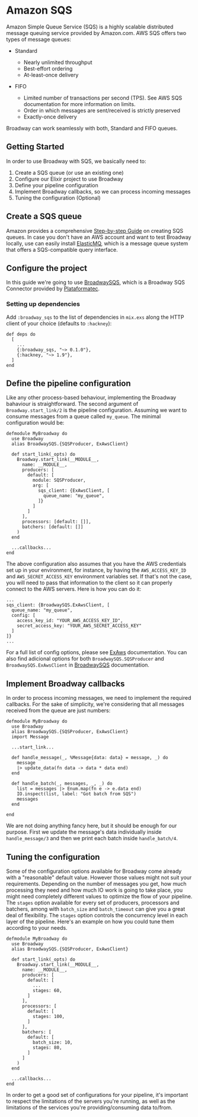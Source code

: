 # Amazon SQS

Amazon Simple Queue Service (SQS) is a highly scalable distributed message
queuing service provided by Amazon.com. AWS SQS offers two types of message
queues:

  * Standard
    * Nearly unlimited throughput
    * Best-effort ordering
    * At-least-once delivery

  * FIFO
    * Limited number of transactions per second (TPS).
      See AWS SQS documentation for more information on limits.
    * Order in which messages are sent/received is strictly preserved 
    * Exactly-once delivery
  
Broadway can work seamlessly with both, Standard and FIFO queues.

## Getting Started

In order to use Broadway with SQS, we basically need to:

  1. Create a SQS queue (or use an existing one)
  1. Configure our Elixir project to use Broadway
  1. Define your pipeline configuration
  1. Implement Broadway callbacks, so we can process incoming messages
  1. Tuning the configuration (Optional)

## Create a SQS queue

Amazon provides a comprehensive [Step-by-step Guide](https://aws.amazon.com/getting-started/tutorials/send-messages-distributed-applications/)
on creating SQS queues. In case you don't have an AWS account and want to
test Broadway locally, use can easily install [ElasticMQ](https://github.com/softwaremill/elasticmq),
which is a message queue system that offers a SQS-compatible query interface.

## Configure the project

In this guide we're going to use [BroadwaySQS](https://github.com/plataformatec/broadway_sqs),
which is a Broadway SQS Connector provided by [Plataformatec](http://www.plataformatec.com).

### Setting up dependencies

Add `:broadway_sqs` to the list of dependencies in `mix.exs` along the HTTP
client of your choice (defaults to `:hackney`):

    def deps do
      [
        ...
        {:broadway_sqs, "~> 0.1.0"},
        {:hackney, "~> 1.9"},
      ]
    end

## Define the pipeline configuration

Like any other process-based behaviour, implementing the Broadway
bahaviour is straightforward. The second argument of
`Broadway.start_link/2` is the pipeline configuration. Assuming we
want to consume messages from a queue called `my_queue`. The minimal
configuration would be:

    defmodule MyBroadway do
      use Broadway
      alias BroadwaySQS.{SQSProducer, ExAwsClient}

      def start_link(_opts) do
        Broadway.start_link(__MODULE__,
          name: __MODULE__,
          producers: [
            default: [
              module: SQSProducer,
              arg: [
                sqs_client: {ExAwsClient, [
                  queue_name: "my_queue",
                ]}
              ]
            ]
          ],
          processors: [default: []],
          batchers: [default: []]
        )
      end

      ...callbacks...
    end

The above configuration also assumes that you have the AWS credentials
set up in your environment, for instance, by having the `AWS_ACCESS_KEY_ID`
and `AWS_SECRET_ACCESS_KEY` environment variables set. If that's
not the case, you will need to pass that information to the client so it
can properly connect to the AWS servers. Here is how you can do it:

    ...
    sqs_client: {BroadwaySQS.ExAwsClient, [
      queue_name: "my_queue",
      config: [
        access_key_id: "YOUR_AWS_ACCESS_KEY_ID",
        secret_access_key: "YOUR_AWS_SECRET_ACCESS_KEY"
      ]
    ]}
    ...


For a full list of config options, please see [ExAws](https://hexdocs.pm/ex_aws/)
documentation. You can also find adicional options for both `BroadwaySQS.SQSProducer`
and `BroadwaySQS.ExAwsClient` in [BroadwaySQS](https://hexdocs.pm/broadway_sqs/) documentation.

## Implement Broadway callbacks

In order to process incoming messages, we need to implement the
required callbacks. For the sake of simplicity, we're considering that
all messages received from the queue are just numbers:

    defmodule MyBroadway do
      use Broadway
      alias BroadwaySQS.{SQSProducer, ExAwsClient}
      import Message

      ...start_link...
      
      def handle_message(_, %Message{data: data} = message, _) do
        message
        |> update_data(fn data -> data * data end)
      end

      def handle_batch(_, messages, _, _) do
        list = messages |> Enum.map(fn e -> e.data end)
        IO.inspect(list, label: "Got batch from SQS")
        messages
      end

    end

We are not doing anything fancy here, but it should be enough for our
purpose. First we update the message's data individually inside
`handle_message/3` and then we print each batch inside `handle_batch/4`.

## Tuning the configuration

Some of the configuration options available for Broadway come already with a
"reasonable" default value. However those values might not suit your
requirements. Depending on the number of messages you get, how much processing
they need and how much IO work is going to take place, you might need completely
different values to optimize the flow of your pipeline. The `stages` option
available for every set of producers, processors and batchers, among with
`batch_size` and `batch_timeout` can give you a great deal of flexibility.
The `stages` option controls the concurrency level in each layer of
the pipeline. Here's an example on how you could tune them according to
your needs.

    defmodule MyBroadway do
      use Broadway
      alias BroadwaySQS.{SQSProducer, ExAwsClient}

      def start_link(_opts) do
        Broadway.start_link(__MODULE__,
          name: __MODULE__,
          producers: [
            default: [
              ...
              stages: 60,
            ]
          ],
          processors: [
            default: [
              stages: 100,
            ]
          ],
          batchers: [
            default: [
              batch_size: 10,
              stages: 80,
            ]
          ]
        )
      end

      ...callbacks...
    end

In order to get a good set of configurations for your pipeline, it's
important to respect the limitations of the servers you're running,
as well as the limitations of the services you're providing/consuming
data to/from.